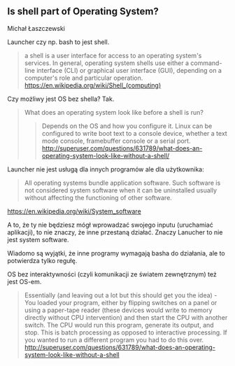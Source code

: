 ## Is shell part of Operating System?

Michał Łaszczewski

Launcher czy np. bash to jest shell.

> a shell is a user interface for access to an operating system's services. In general, operating system shells use either a command-line interface (CLI) or graphical user interface (GUI), depending on a computer's role and particular operation.
https://en.wikipedia.org/wiki/Shell_(computing)

Czy możliwy jest OS bez shella? Tak.

> What does an operating system look like before a shell is run?
>> Depends on the OS and how you configure it. Linux can be configured to write boot text to a console device, whether a text mode console, framebuffer console or a serial port.
http://superuser.com/questions/631789/what-does-an-operating-system-look-like-without-a-shell/

Launcher nie jest usługą dla innych programów ale dla użytkownika:

> All operating systems bundle application software. Such software is not considered system software when it can be uninstalled usually without affecting the functioning of other software.

https://en.wikipedia.org/wiki/System_software

A to, że ty nie będziesz mógł wprowadzać swojego inputu (uruchamiać aplikacji), to nie znaczy, że inne przestaną działać. Znaczy Lanucher to nie jest system software.

Wiadomo są wyjątki, że inne programy wymagają basha do działania, ale to potwierdza tylko regułę.

OS bez interaktywności (czyli komunikacji ze światem zewnętrznym) też jest OS-em.

> Essentially (and leaving out a lot but this should get you the idea) - You loaded your program, either by flipping switches on a panel or using a paper-tape reader (these devices would write to memory directly without CPU intervention) and then start the CPU with another switch. The CPU would run this program, generate its output, and stop. This is batch processing as opposed to interactive processing. If you wanted to run a different program you had to do this over.
http://superuser.com/questions/631789/what-does-an-operating-system-look-like-without-a-shell
